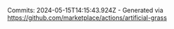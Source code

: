 Commits: 2024-05-15T14:15:43.924Z - Generated via https://github.com/marketplace/actions/artificial-grass
<br>
